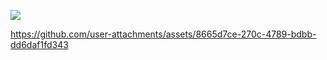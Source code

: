 
<a href="https://app.mediafire.com/6c3u8f010isnx"><img src="https://i.postimg.cc/FKQpCYP4/snapedit-1742329660523.jpg" /></a>




https://github.com/user-attachments/assets/8665d7ce-270c-4789-bdbb-dd6daf1fd343

